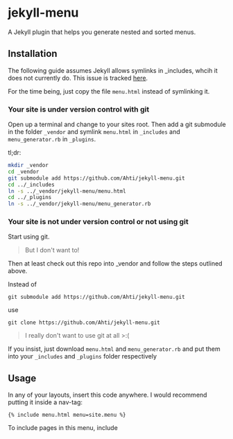 jekyll-menu
===========

A Jekyll plugin that helps you generate nested and sorted menus.


## Installation

The following guide assumes Jekyll allows symlinks in _includes, whcih it does not currently do. This issue is tracked [here](https://github.com/mojombo/jekyll/issues/1552).

For the time being, just copy the file `menu.html` instead of symlinking it. 

### Your site is under version control with git

Open up a terminal and change to your sites root.
Then add a git submodule in the folder `_vendor` and symlink `menu.html` in `_includes` and `menu_generator.rb` in `_plugins`.

tl;dr:

```bash
mkdir _vendor
cd _vendor
git submodule add https://github.com/Ahti/jekyll-menu.git
cd ../_includes
ln -s ../_vendor/jekyll-menu/menu.html
cd ../_plugins
ln -s ../_vendor/jekyll-menu/menu_generator.rb
```

### Your site is not under version control or not using git

Start using git.

> But I don't want to!

Then at least check out this repo into _vendor and follow the steps outlined above.

Instead of

    git submodule add https://github.com/Ahti/jekyll-menu.git
    
use

    git clone https://github.com/Ahti/jekyll-menu.git

> I really don't want to use git at all >:(

If you insist, just download `menu.html` and `menu_generator.rb` and put them into your `_includes` and `_plugins` folder respectively

## Usage

In any of your layouts, insert this code anywhere. I would recommend putting it inside a nav-tag:

    {% include menu.html menu=site.menu %}
    
To include pages in this menu, include 

